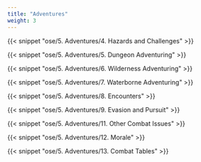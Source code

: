 ```yaml
---
title: "Adventures"
weight: 3
---
```


{{< snippet "ose/5. Adventures/4. Hazards and Challenges" >}}

{{< snippet "ose/5. Adventures/5. Dungeon Adventuring" >}}

{{< snippet "ose/5. Adventures/6. Wilderness Adventuring" >}}

{{< snippet "ose/5. Adventures/7. Waterborne Adventuring" >}}

{{< snippet "ose/5. Adventures/8. Encounters" >}}

{{< snippet "ose/5. Adventures/9. Evasion and Pursuit" >}}

{{< snippet "ose/5. Adventures/11. Other Combat Issues" >}}

{{< snippet "ose/5. Adventures/12. Morale" >}}

{{< snippet "ose/5. Adventures/13. Combat Tables" >}}
